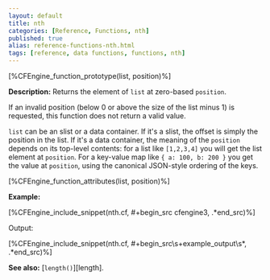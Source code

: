 ```yaml
---
layout: default
title: nth
categories: [Reference, Functions, nth]
published: true
alias: reference-functions-nth.html
tags: [reference, data functions, functions, nth]
---
```


[%CFEngine_function_prototype(list, position)%]

**Description:** Returns the element of `list` at zero-based `position`.

If an invalid position (below 0 or above the size of the list minus 1)
is requested, this function does not return a valid value.

`list` can be an slist or a data container.  If it's a slist, the
offset is simply the position in the list.  If it's a data container,
the meaning of the `position` depends on its top-level contents: for
a list like `[1,2,3,4]` you will get the list element at `position`.
For a key-value map like `{ a: 100, b: 200 }` you get the value at
`position`, using the canonical JSON-style ordering of the keys.

[%CFEngine_function_attributes(list, position)%]

**Example:**

[%CFEngine_include_snippet(nth.cf, #\+begin_src cfengine3, .*end_src)%]

Output:

[%CFEngine_include_snippet(nth.cf, #\+begin_src\s+example_output\s*, .*end_src)%]

**See also:** [`length()`][length].
